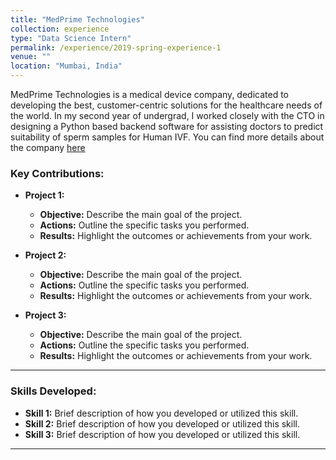 ```yaml
---
title: "MedPrime Technologies"
collection: experience
type: "Data Science Intern"
permalink: /experience/2019-spring-experience-1
venue: ""
location: "Mumbai, India"
---
```


MedPrime Technologies is a medical device company, dedicated to developing the best, customer-centric solutions for the healthcare needs of the world. In my second year of undergrad, I worked closely with the CTO in designing a Python based backend software for assisting doctors to predict suitability of sperm samples for Human IVF. You can find more details about the company [here](https://www.medprimetech.com/)

### Key Contributions:

* **Project 1:**
  - **Objective:** Describe the main goal of the project.
  - **Actions:** Outline the specific tasks you performed.
  - **Results:** Highlight the outcomes or achievements from your work.

* **Project 2:**
  - **Objective:** Describe the main goal of the project.
  - **Actions:** Outline the specific tasks you performed.
  - **Results:** Highlight the outcomes or achievements from your work.

* **Project 3:**
  - **Objective:** Describe the main goal of the project.
  - **Actions:** Outline the specific tasks you performed.
  - **Results:** Highlight the outcomes or achievements from your work.

---

### Skills Developed:

* **Skill 1:** Brief description of how you developed or utilized this skill.
* **Skill 2:** Brief description of how you developed or utilized this skill.
* **Skill 3:** Brief description of how you developed or utilized this skill.

---
